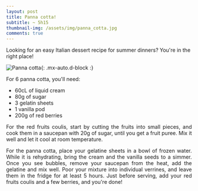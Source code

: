 ```yaml
---
layout: post
title: Panna cotta!
subtitle: ~ 5h15
thumbnail-img: /assets/img/panna_cotta.jpg
comments: true
---
```


Looking for an easy Italian dessert recipe for summer dinners? You're in the right place!

![Panna cotta](/assets/img/panna_cotta.jpg){: .mx-auto.d-block :}

For 6 panna cotta, you'll need:

- 60cL of liquid cream
- 80g of sugar
- 3 gelatin sheets
- 1 vanilla pod
- 200g of red berries

<div style="text-align: justify">
<p> For the red fruits coulis, start by cutting the fruits into small pieces, and cook them in a saucepan with 20g of sugar, until you get a fruit puree. Mix it well and let it cool at room temperature. </p>
<p> For the panna cotta, place your gelatine sheets in a bowl of frozen water. While it is rehydrating, bring the cream and the vanilla seeds to a simmer. Once you see bubbles, remove your saucepan from the heat, add the gelatine and mix well. Poor your mixture into individual verrines, and leave them in the fridge for at least 5 hours. Just before serving, add your red fruits coulis and a few berries, and you're done! </p>
</div>